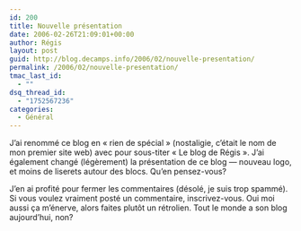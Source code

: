 ```yaml
---
id: 200
title: Nouvelle présentation
date: 2006-02-26T21:09:01+00:00
author: Régis
layout: post
guid: http://blog.decamps.info/2006/02/nouvelle-presentation/
permalink: /2006/02/nouvelle-presentation/
tmac_last_id:
  - ""
dsq_thread_id:
  - "1752567236"
categories:
  - Général
---
```

J’ai renommé ce blog en « rien de spécial » (nostaligie, c’était le nom de mon premier site web) avec pour sous-titer « Le blog de Régis ». J’ai également changé (légèrement) la présentation de ce blog &#8212; nouveau logo, et moins de liserets autour des blocs. Qu’en pensez-vous?

J’en ai profité pour fermer les commentaires (désolé, je suis trop spammé). Si vous voulez vraiment posté un commentaire, inscrivez-vous. Oui moi aussi ça m’énerve, alors faites plutôt un rétrolien. Tout le monde a son blog aujourd’hui, non?
